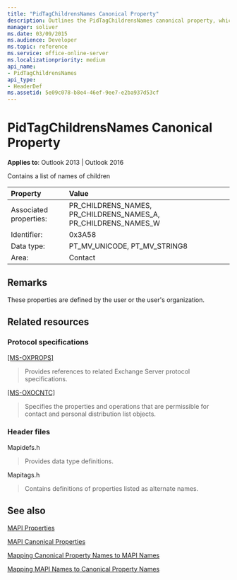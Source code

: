 ```yaml
---
title: "PidTagChildrensNames Canonical Property"
description: Outlines the PidTagChildrensNames canonical property, which contains a list of names of children.
manager: soliver
ms.date: 03/09/2015
ms.audience: Developer
ms.topic: reference
ms.service: office-online-server
ms.localizationpriority: medium
api_name:
- PidTagChildrensNames
api_type:
- HeaderDef
ms.assetid: 5e09c078-b8e4-46ef-9ee7-e2ba937d53cf
---
```


# PidTagChildrensNames Canonical Property

  
  
**Applies to**: Outlook 2013 | Outlook 2016 
  
Contains a list of names of children
  
|Property |Value |
|:-----|:-----|
|Associated properties:  <br/> |PR_CHILDRENS_NAMES, PR_CHILDRENS_NAMES_A, PR_CHILDRENS_NAMES_W  <br/> |
|Identifier:  <br/> |0x3A58  <br/> |
|Data type:  <br/> |PT_MV_UNICODE, PT_MV_STRING8  <br/> |
|Area:  <br/> |Contact  <br/> |
   
## Remarks

These properties are defined by the user or the user's organization.
  
## Related resources

### Protocol specifications

[[MS-OXPROPS]](https://msdn.microsoft.com/library/f6ab1613-aefe-447d-a49c-18217230b148%28Office.15%29.aspx)
  
> Provides references to related Exchange Server protocol specifications.
    
[[MS-OXOCNTC]](https://msdn.microsoft.com/library/9b636532-9150-4836-9635-9c9b756c9ccf%28Office.15%29.aspx)
  
> Specifies the properties and operations that are permissible for contact and personal distribution list objects.
    
### Header files

Mapidefs.h
  
> Provides data type definitions.
    
Mapitags.h
  
> Contains definitions of properties listed as alternate names.
    
## See also



[MAPI Properties](mapi-properties.md)
  
[MAPI Canonical Properties](mapi-canonical-properties.md)
  
[Mapping Canonical Property Names to MAPI Names](mapping-canonical-property-names-to-mapi-names.md)
  
[Mapping MAPI Names to Canonical Property Names](mapping-mapi-names-to-canonical-property-names.md)

